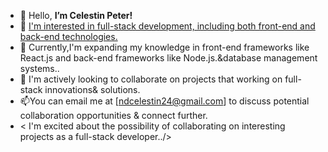 - 👋 Hello, <b>I’m Celestin Peter!</b>
- 👀 <u>I'm interested in full-stack development, including both front-end and back-end technologies.</u>
- 🌱 Currently,I'm expanding my knowledge in front-end frameworks like React.js and back-end frameworks like Node.js.&database management systems..
- 💞️ I'm actively looking to collaborate on projects that working on full-stack innovations& solutions. 
- 📫You can email me at [ndcelestin24@gmail.com] to discuss potential collaboration opportunities & connect further.
- < I'm excited about the possibility of collaborating on interesting projects as a full-stack developer../>



     




<!---
Celestin-Pet/Celestin-Pet is a ✨ special ✨ repository because its `README.md` (this file) appears on your GitHub profile.
You can click the Preview link to take a look at your changes.
--->
